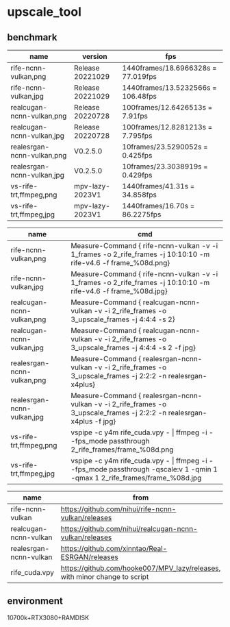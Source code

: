# upscale_tool

## benchmark

|name|version|fps|
|-|-|-|
|rife-ncnn-vulkan,png|Release 20221029|1440frames/18.6966328s = 77.019fps|
|rife-ncnn-vulkan,jpg|Release 20221029|1440frames/13.5232566s = 106.48fps|
|realcugan-ncnn-vulkan,png|Release 20220728|100frames/12.6426513s = 7.91fps|
|realcugan-ncnn-vulkan,jpg|Release 20220728|100frames/12.8281213s = 7.795fps|
|realesrgan-ncnn-vulkan,png|V0.2.5.0|10frames/23.5290052s = 0.425fps|
|realesrgan-ncnn-vulkan,jpg|V0.2.5.0|10frames/23.3038919s = 0.429fps|
|vs-rife-trt,ffmpeg,png|mpv-lazy-2023V1|1440frames/41.31s = 34.858fps|
|vs-rife-trt,ffmpeg,jpg|mpv-lazy-2023V1|1440frames/16.70s = 86.2275fps|

|name|cmd|
|-|-|
|rife-ncnn-vulkan,png|Measure-Command { rife-ncnn-vulkan -v -i 1_frames -o 2_rife_frames -j 10:10:10 -m rife-v4.6 -f frame_%08d.png}|
|rife-ncnn-vulkan,jpg|Measure-Command { rife-ncnn-vulkan -v -i 1_frames -o 2_rife_frames -j 10:10:10 -m rife-v4.6 -f frame_%08d.jpg}|
|realcugan-ncnn-vulkan,png|Measure-Command { realcugan-ncnn-vulkan -v -i 2_rife_frames -o 3_upscale_frames -j 4:4:4 -s 2}|
|realcugan-ncnn-vulkan,jpg|Measure-Command { realcugan-ncnn-vulkan -v -i 2_rife_frames -o 3_upscale_frames -j 4:4:4 -s 2 -f jpg}|
|realesrgan-ncnn-vulkan,png|Measure-Command { realesrgan-ncnn-vulkan -v -i 2_rife_frames -o 3_upscale_frames -j 2:2:2 -n realesrgan-x4plus}|
|realesrgan-ncnn-vulkan,jpg|Measure-Command { realesrgan-ncnn-vulkan -v -i 2_rife_frames -o 3_upscale_frames -j 2:2:2 -n realesrgan-x4plus -f jpg} |
|vs-rife-trt,ffmpeg,png|vspipe -c y4m rife_cuda.vpy - \| ffmpeg -i - -fps_mode passthrough 2_rife_frames/frame_%08d.png|
|vs-rife-trt,ffmpeg,jpg|vspipe -c y4m rife_cuda.vpy - \| ffmpeg -i - -fps_mode passthrough -qscale:v 1 -qmin 1 -qmax 1 2_rife_frames/frame_%08d.jpg|

 
|name|from|
|-|-|
|rife-ncnn-vulkan|https://github.com/nihui/rife-ncnn-vulkan/releases|
|realcugan-ncnn-vulkan|https://github.com/nihui/realcugan-ncnn-vulkan/releases|
|realesrgan-ncnn-vulkan|https://github.com/xinntao/Real-ESRGAN/releases|
|rife_cuda.vpy|https://github.com/hooke007/MPV_lazy/releases, with minor change to script|

## environment
10700k+RTX3080+RAMDISK
